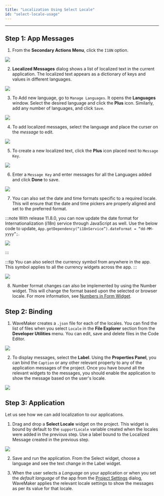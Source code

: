```yaml
---
title: "Localization Using Select Locale"
id: "select-locale-usage"
---
```

---

## Step 1: App Messages

1. From the **Secondary Actions Menu**, click the `I18N` option. 

[![](/learn/assets/loc_create.png)](/learn/assets/loc_create.png)

2. **Localized Messages** dialog shows a list of localized text in the current application. The localized text appears as a dictionary of keys and values in different languages. 

[![](/learn/assets/loc_default_msgs.png)](/learn/assets/loc_default_msgs.png)

3. To Add new language, go to `Manage Languages`. It opens the **Languages** window. Select the desired language and click the **Plus** icon. Similarly, add any number of languages, and click `Save`. 

[![](/learn/assets/loc_new_locale.png)](/learn/assets/loc_new_locale.png)

4. To add localized messages, select the language and place the curser on the *message* to edit. 

[![](/learn/assets/loc_edit_msg.png)](/learn/assets/loc_edit_msg.png)

5. To create a new localized text, click the **Plus** icon placed next to `Message Key`. 

[![](/learn/assets/loc_new_msg.png)](/learn/assets/loc_new_msg.png)

6. Enter a `Message Key` and enter messages for all the Languages added and click **Done** to save. 

[![](/learn/assets/loc_new_msg_entry.png)](/learn/assets/loc_new_msg_entry.png)

7. You can also set the date and time formats specific to a required locale. This will ensure that the date and time pickers are properly aligned and set to the preferred format.

:::note
With release 11.8.0, you can now update the date format for Internationalization (i18n) service through JavaScript as well. Use the below code to update, `App.getDependency(“i18nService”).dateFormat = “dd-MM-yyyy”;`.

[![](/learn/assets/date-format-i18n.png)](/learn/assets/date-format-i18n.png)

:::

:::tip
You can also select the currency symbol from anywhere in the app. This symbol applies to all the currency widgets across the app.
:::

[![](/learn/assets/loc_edit_formats.png)](/learn/assets/loc_edit_formats.png)

8. Number format changes can also be implemented by using the Number widget. This will change the format based upon the selected or browser locale. For more information, see [Numbers in Form Widget](/learn/app-development/widgets/form-widgets/number/).

## Step 2: Binding

1. WaveMaker creates a `.json` file for each of the locales. You can find the list of files when you select `Locale` in the **File Explorer** section from the **Developer Utilities** menu. You can edit, save and delete files in the Code Editor. 

[![](/learn/assets/loc_json.png)](/learn/assets/loc_json.png)

2. To display messages, select the **Label**. Using the **Properties Panel**, you can bind the `Caption` or any other relevant property to any of the application messages of the project. Once you have bound all the relevant widgets to the messages, you should enable the application to show the message based on the user's locale. 

[![](/learn/assets/loc_binding.png)](/learn/assets/loc_binding.png)

## Step 3: Application

Let us see how we can add localization to our applications.

1. Drag and drop a **Select Locale** widget on the project. This widget is bound by default to the `supportLocale` variable created when the locales were added in the previous step. Use a label bound to the Localized Message created in the previous step. 

[![](/learn/assets/loc_design.png)](/learn/assets/loc_design.png)

2. Save and run the application. From the Select widget, choose a language and see the text change in the Label widget.

3. When the user selects a _Language_ on your application or when you set the _default language_ of the app from the [Project Settings](/learn/app-development/wavemaker-overview/product-walkthrough#project-settings) dialog, WaveMaker applies the relevant locale settings to show the messages as per its value for that locale.

